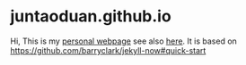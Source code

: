 # juntaoduan.github.io

Hi, 
This is my [personal webpage](https://juntaoduan.github.io) see also [here](https://juntaoduan.wordpress.com/). 
It is based on https://github.com/barryclark/jekyll-now#quick-start




